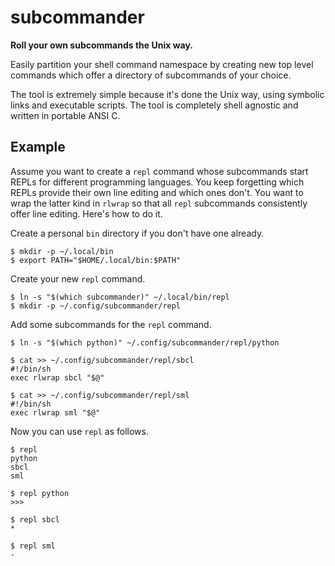 # subcommander

**Roll your own subcommands the Unix way.**

Easily partition your shell command namespace by creating new top
level commands which offer a directory of subcommands of your choice.

The tool is extremely simple because it's done the Unix way, using
symbolic links and executable scripts. The tool is completely shell
agnostic and written in portable ANSI C.

## Example

Assume you want to create a `repl` command whose subcommands start
REPLs for different programming languages. You keep forgetting which
REPLs provide their own line editing and which ones don't. You want to
wrap the latter kind in `rlwrap` so that all `repl` subcommands
consistently offer line editing. Here's how to do it.

Create a personal `bin` directory if you don't have one already.

```Shell
$ mkdir -p ~/.local/bin
$ export PATH="$HOME/.local/bin:$PATH"
```

Create your new `repl` command.

```Shell
$ ln -s "$(which subcommander)" ~/.local/bin/repl
$ mkdir -p ~/.config/subcommander/repl
```

Add some subcommands for the `repl` command.

```Shell
$ ln -s "$(which python)" ~/.config/subcommander/repl/python

$ cat >> ~/.config/subcommander/repl/sbcl
#!/bin/sh
exec rlwrap sbcl "$@"

$ cat >> ~/.config/subcommander/repl/sml
#!/bin/sh
exec rlwrap sml "$@"
```

Now you can use `repl` as follows.

```Shell
$ repl
python
sbcl
sml

$ repl python
>>>

$ repl sbcl
*

$ repl sml
-
```
